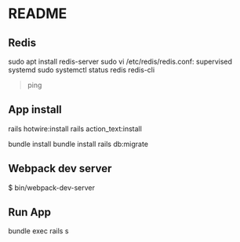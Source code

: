 # README

## Redis
sudo apt install redis-server
sudo vi /etc/redis/redis.conf: 		supervised systemd
sudo systemctl status redis
redis-cli
> ping

## App install
rails hotwire:install
rails action_text:install

bundle install
bundle install rails db:migrate


## Webpack dev server
$ bin/webpack-dev-server

## Run App
bundle exec rails s




